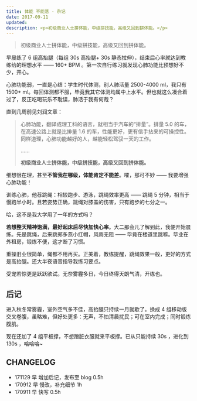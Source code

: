 ```yaml
---
title: 体能 不能落 · 杂记
date: 2017-09-11
updated: 
description: <p>初级商业人士拼体能，中级拼技能，高级又回到拼体能。</p>
---
```





<blockquote class="blockquote-center">初级商业人士拼体能，中级拼技能，高级又回到拼体能。 </blockquote>

<!-- more -->

早晨练了 6 组高抬腿（每组 30s 高抬腿+ 30s 静态拉伸），结束后心率就达到教练给的理想水平 —— 160+ BPM 。第一次自行练习就发现心肺功能比预想好不少，开心。

心肺功能弱，一直是心结：学生时代体测，别人肺活量 2500-4000 ml，我只有 1500+ ml。每回体测都不服，毕竟我其它体测均属中上水平。但也就这么凑合着过了，反正吃喝玩乐不耽误，肺活于我有何哉？

直到几周前见刘润文章：

>心肺功能，翻译成理工科的语言，就相当于汽车的“排量”。排量 5.0 的车，在高速公路上就是比排量 1.6 的车，性能更好，更有信手拈来的可操控性。同样道理，心肺功能越好的人，越能轻松驾驭一天的工作。
>
>……
>
>**初级商业人士拼体能，中级拼技能，高级又回到拼体能。**

细想很在理，甚至**不管我在哪级，体能肯定不能差**。嚯，那可不妙 —— 我要增强心肺功能！

训练心肺，他荐跳绳：相较跑步、游泳，跳绳效率更高 —— 跳绳 5 分钟，相当于慢跑半小时。且若姿势正确，跳绳对膝盖的伤害，只有跑步的七分之一。

哈，这不是我大学用了一年的方式吗？

**若想整天精神饱满，最好起床后尽快加快心率**。大二那会儿了解到此，我便开始晨练。先是跳绳，后来跳郑多燕小红帽，风雨无阻 —— 毕竟在楼道里跳嘛。毕业在外租房，锻炼不便，这才断了习惯。

重操旧业很简单，绳都不用再买。正美着，教练提醒，跳绳效果一般，更好的方式是高抬腿。还大半夜语音指导我练习要点。

受宠若惊更是跃跃欲试。无奈雾霾多日，今日终得天朗气清，开练也。

## 后记

进入秋冬常雾霾，室外空气多不佳，高抬腿只持续一月就歇了。换成 4 组移动版交叉卷腹，虽略难，但好处更多：无声，不怕清晨扰民；可在室内完成；同时锻炼腹肌。

现在还加了 4 组平板撑，不想蹭脏衣服就来平板撑。已从只能持续 30s ，进化到 130s ，哈哈哈~


## CHANGELOG

- 171129 早 增加后记，发布至 blog 0.5h
- 170912 早 慢改，补充细节 1h
- 170911 早 快写 0.5h

